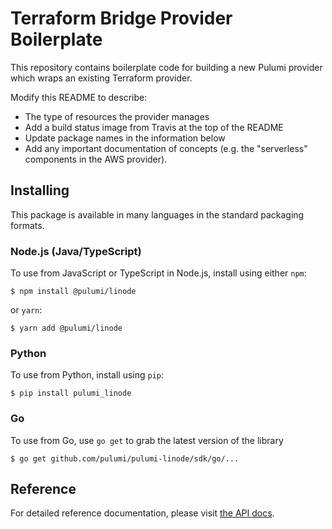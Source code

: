 # Terraform Bridge Provider Boilerplate

This repository contains boilerplate code for building a new Pulumi provider which wraps an existing
Terraform provider.

Modify this README to describe:

- The type of resources the provider manages
- Add a build status image from Travis at the top of the README
- Update package names in the information below
- Add any important documentation of concepts (e.g. the "serverless" components in the AWS provider).

## Installing

This package is available in many languages in the standard packaging formats.

### Node.js (Java/TypeScript)

To use from JavaScript or TypeScript in Node.js, install using either `npm`:

    $ npm install @pulumi/linode

or `yarn`:

    $ yarn add @pulumi/linode

### Python

To use from Python, install using `pip`:

    $ pip install pulumi_linode

### Go

To use from Go, use `go get` to grab the latest version of the library

    $ go get github.com/pulumi/pulumi-linode/sdk/go/...

## Reference

For detailed reference documentation, please visit [the API docs][1].


[1]: https://pulumi.io/reference/pkg/nodejs/@pulumi/linode/index.html
